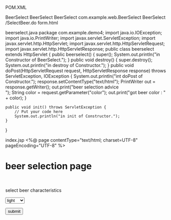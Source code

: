 POM.XML
<?xml version="1.0" encoding="UTF-8"?>
<web-app version="2.5" xmlns="http://java.sun.com/xml/ns/javaee"
         xmlns:xsi="http://www.w3.org/2001/XMLSchema-instance"
         xsi:schemaLocation="http://java.sun.com/xml/ns/javaee
	http://java.sun.com/xml/ns/javaee/web-app_2_5.xsd">
    <servlet>
        <description>BeerSelect</description>
        <display-name>BeerSelect</display-name>
        <servlet-name>BeerSelect</servlet-name>
        <servlet-class>com.example.web.BeerSelect</servlet-class>
    </servlet>
    <servlet-mapping>
        <servlet-name>BeerSelect</servlet-name>
        <url-pattern>/SelectBeer.do</url-pattern>
    </servlet-mapping>
    <welcome-file-list>
        <welcome-file>form.html</welcome-file>
    </welcome-file-list>
</web-app>

beerselect.java
package com.example.demo4;
import java.io.IOException;
import java.io.PrintWriter;
import javax.servlet.ServletException;
import javax.servlet.http.HttpServlet;
import javax.servlet.http.HttpServletRequest;
import javax.servlet.http.HttpServletResponse;
public class beerselect extends HttpServlet {
    public beerselect() {
        super();
        System.out.println("in Constructor of BeerSelect.");
    }
    public void destroy() {
        super.destroy();
        System.out.println("in destroy of Constructor.");
    }
    public void doPost(HttpServletRequest request, HttpServletResponse response)
            throws ServletException, IOException {
        System.out.println("int doPost of Constructor.");
        response.setContentType("text/html");
        PrintWriter out = response.getWriter();
        out.print("beer selection advice<br>");
        String color = request.getParameter("color");
        out.print("got beer color : " + color);
    }

    public void init() throws ServletException {
        // Put your code here
        System.out.println("in init of Constructor.");
    }
}

index.jsp
<%@ page contentType="text/html; charset=UTF-8" pageEncoding="UTF-8" %>
<!DOCTYPE HTML PUBLIC "-//W3C//DTD HTML 4.01 Transitional//EN">
<html>
<head>
    <title>beerselect.html</title>
    <meta http-equiv="keywords" content="keyword1,keyword2,keyword3">
    <meta http-equiv="description" content="this is my page">
    <meta http-equiv="content-type" content="text/html; charset=UTF-8">

</head>
<body>
<h1>
    beer selection page
</h1>
<br>
<form method="post" action="SelectBeer.do" name="beerForm">
    <p>
        select beer characteristics
    </p>
    <p>
        <select name="color" size="1">
            <option value="1">
                light
            </option>
            <option value="2">
                amber
            </option>
            <option value="3">
                brown
            </option>
            <option value="4">
                dark
            </option>
        </select>
    </p>
    <p>
        <input type="submit" value="submit" name="submit">
    </p>
    <p>
         
    </p>
    <p>
         
    </p>
    <p>
         
    </p>
</form>
</body>
</html>
